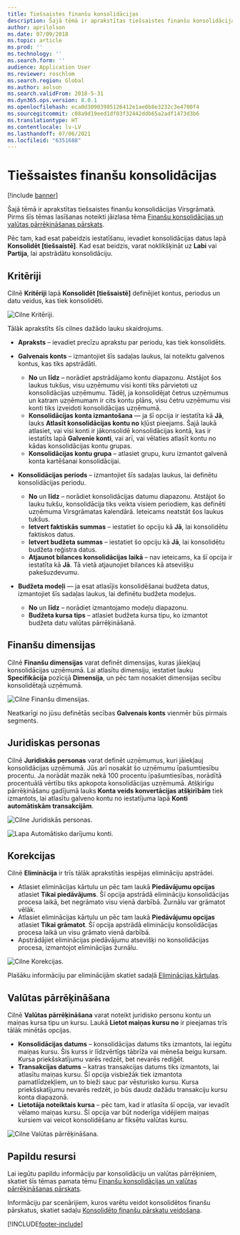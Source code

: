 ```yaml
---
title: Tiešsaistes finanšu konsolidācijas
description: Šajā tēmā ir aprakstītas tiešsaistes finanšu konsolidācijas Virsgrāmatā.
author: aprilolson
ms.date: 07/09/2018
ms.topic: article
ms.prod: ''
ms.technology: ''
ms.search.form: ''
audience: Application User
ms.reviewer: roschlom
ms.search.region: Global
ms.author: aolson
ms.search.validFrom: 2018-5-31
ms.dyn365.ops.version: 8.0.1
ms.openlocfilehash: eca0d30903985126412e1ae0b8e3232c3e4700f4
ms.sourcegitcommit: c08a9d19eed1df03f32442ddb65a2adf1473d3b6
ms.translationtype: HT
ms.contentlocale: lv-LV
ms.lasthandoff: 07/06/2021
ms.locfileid: "6351688"
---
```

# <a name="online-financial-consolidations"></a>Tiešsaistes finanšu konsolidācijas

[!include [banner](../includes/banner.md)]

Šajā tēmā ir aprakstītas tiešsaistes finanšu konsolidācijas Virsgrāmatā. Pirms šīs tēmas lasīšanas noteikti jāizlasa tēma [Finanšu konsolidācijas un valūtas pārrēķināšanas pārskats](financial-consolidations-currency-translation.md).

Pēc tam, kad esat pabeidzis iestatīšanu, ievadiet konsolidācijas datus lapā **Konsolidēt [tiešsaistē]**. Kad esat beidzis, varat noklikšķināt uz **Labi** vai **Partija**, lai apstrādātu konsolidāciju.

## <a name="criteria"></a>Kritēriji
Cilnē **Kritēriji** lapā **Konsolidēt [tiešsaistē]** definējiet kontus, periodus un datu veidus, kas tiek konsolidēti.

![Cilne Kritēriji.](./media/criteria-consolidate-online.png "Cilne Kritēriji")

Tālāk aprakstīts šīs cilnes dažādo lauku skaidrojums.

- **Apraksts** – ievadiet precīzu aprakstu par periodu, kas tiek konsolidēts.
- **Galvenais konts** – izmantojiet šīs sadaļas laukus, lai noteiktu galvenos kontus, kas tiks apstrādāti.

    - **No** un **līdz** – norādiet apstrādājamo kontu diapazonu. Atstājot šos laukus tukšus, visu uzņēmumu visi konti tiks pārvietoti uz konsolidācijas uzņēmumu. Tādēļ, ja konsolidējat četrus uzņēmumus un katram uzņēmumam ir cits kontu plāns, visu četru uzņēmumu visi konti tiks izveidoti konsolidācijas uzņēmumā.
    - **Konsolidācijas konta izmantošana** — ja šī opcija ir iestatīta kā **Jā**, lauks **Atlasīt konsolidācijas kontu no** kļūst pieejams. Šajā laukā atlasiet, vai visi konti ir jākonsolidē konsolidācijas kontā, kas ir iestatīts lapā **Galvenie konti**, vai arī, vai vēlaties atlasīt kontu no kādas konsolidācijas kontu grupas.
    - **Konsolidācijas kontu grupa** – atlasiet grupu, kuru izmantot galvenā konta kartēšanai konsolidācijai.

- **Konsolidācijas periods** – izmantojiet šīs sadaļas laukus, lai definētu konsolidācijas periodu.

    - **No** un **līdz** – norādiet konsolidācijas datumu diapazonu. Atstājot šo lauku tukšu, konsolidācija tiks veikta visiem periodiem, kas definēti uzņēmuma Virsgrāmatas kalendārā. Ieteicams neatstāt šos laukus tukšus.
    - **Ietvert faktiskās summas** – iestatiet šo opciju kā **Jā**, lai konsolidētu faktiskos datus.
    - **Ietvert budžeta summas** – iestatiet šo opciju kā **Jā**, lai konsolidētu budžeta reģistra datus.
    - **Atjaunot bilances konsolidācijas laikā** – nav ieteicams, ka šī opcija ir iestatīta kā **Jā**. Tā vietā atjaunojiet bilances kā atsevišķu pakešuzdevumu.

- **Budžeta modeļi** — ja esat atlasījis konsolidēšanai budžeta datus, izmantojiet šīs sadaļas laukus, lai definētu budžeta modeļus.

    - **No** un **līdz** – norādiet izmantojamo modeļu diapazonu.
    - **Budžeta kursa tips** – atlasiet budžeta kursa tipu, ko izmantot budžeta datu valūtas pārrēķināšanā.

## <a name="financial-dimensions"></a>Finanšu dimensijas
Cilnē **Finanšu dimensijas** varat definēt dimensijas, kuras jāiekļauj konsolidācijas uzņēmumā. Lai atlasītu dimensiju, iestatiet lauku **Specifikācija** pozīcijā **Dimensija**, un pēc tam nosakiet dimensijas secību konsolidētajā uzņēmumā.

![Cilne Finanšu dimensijas.](./media/financial-dimensions-cons.png "Cilne Finanšu dimensijas")

Neatkarīgi no jūsu definētās secības **Galvenais konts** vienmēr būs pirmais segments.

## <a name="legal-entities"></a>Juridiskas personas
Cilnē **Juridiskās personas** varat definēt uzņēmumus, kuri jāiekļauj konsolidācijas uzņēmumā. Jūs arī nosakāt šo uzņēmumu īpašumtiesību procentu. Ja norādāt mazāk nekā 100 procentu īpašumtiesības, norādītā procentuālā vērtību tiks apkopota konsolidācijas uzņēmumā. Atšķirīgu pārrēķināšanu gadījumā lauks **Konta veids konvertācijas atšķirībām** tiek izmantots, lai atlasītu galveno kontu no iestatījuma lapā **Konti automātiskām transakcijām**.

![Cilne Juridiskās personas.](./media/legal-entities-cons.png "Cilne Juridiskās personas")

![Lapa Automātisko darījumu konti.](./media/accounts-for-automatic-cons.png "Lapa Automātisko darījumu konti")

## <a name="elimination"></a>Korekcijas
Cilnē **Eliminācija** ir trīs tālāk aprakstītās iespējas elimināciju apstrādei.

- Atlasiet eliminācijas kārtulu un pēc tam laukā **Piedāvājumu opcijas** atlasiet **Tikai piedāvājums**. Šī opcija apstrādā elimināciju konsolidācijas procesa laikā, bet negrāmato visu vienā darbībā. Žurnālu var grāmatot vēlāk.
- Atlasiet eliminācijas kārtulu un pēc tam laukā **Piedāvājumu opcijas** atlasiet **Tikai grāmatot**. Šī opcija apstrādā elimināciju konsolidācijas procesa laikā un visu grāmato vienā darbībā.
- Apstrādājiet eliminācijas piedāvājumu atsevišķi no konsolidācijas procesa, izmantojot eliminācijas žurnālu.

![Cilne Korekcijas.](./media/elimination-cons-onl.png "Cilne Korekcijas")

Plašāku informāciju par eliminācijām skatiet sadaļā [Eliminācijas kārtulas](./elimination-rules.md).

## <a name="currency-translation"></a>Valūtas pārrēķināšana
Cilnē **Valūtas pārrēķināšana** varat noteikt juridisko personu kontu un maiņas kursa tipu un kursu. Laukā **Lietot maiņas kursu no** ir pieejamas trīs tālāk minētās opcijas.

- **Konsolidācijas datums** – konsolidācijas datums tiks izmantots, lai iegūtu maiņas kursu. Šis kurss ir līdzvērtīgs tābrīža vai mēneša beigu kursam. Kursa priekšskatījumu varēs redzēt, bet nevarēs rediģēt.
- **Transakcijas datums** – katras transakcijas datums tiks izmantots, lai atlasītu maiņas kursu. Šī opcija visbiežāk tiek izmantota pamatlīdzekļiem, un to bieži sauc par vēsturisko kursu. Kursa priekšskatījumu nevarēs redzēt, jo būs daudz dažādu transakciju kursu konta diapazonā.
- **Lietotāja noteiktais kursa** – pēc tam, kad ir atlasīta šī opcija, var ievadīt vēlamo maiņas kursu. Šī opcija var būt noderīga vidējiem maiņas kursiem vai veicot konsolidēšanu ar fiksētu valūtas kursu.

![Cilne Valūtas pārrēķināšana.](./media/currency-translation-cons-online.png "Cilne Valūtas pārrēķināšana")

## <a name="additional-resources"></a>Papildu resursi

Lai iegūtu papildu informāciju par konsolidāciju un valūtas pārrēķiniem, skatiet šīs tēmas pamata tēmu [Finanšu konsolidācijas un valūtas pārrēķināšanas pārskats](./financial-consolidations-currency-translation.md).

Informāciju par scenārijiem, kuros varētu veidot konsolidētos finanšu pārskatus, skatiet sadaļu [Konsolidēto finanšu pārskatu veidošana](./generating-consolidated-financial-statements.md).


[!INCLUDE[footer-include](../../includes/footer-banner.md)]